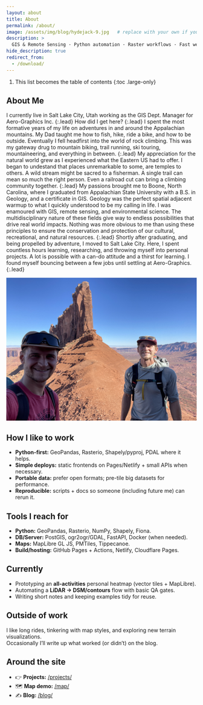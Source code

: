 ```yaml
---
layout: about
title: About
permalink: /about/
image: /assets/img/blog/hydejack-9.jpg   # replace with your own if you like
description: >
  GIS & Remote Sensing · Python automation · Raster workflows · Fast web maps.
hide_description: true
redirect_from:
  - /download/
---
```



1. This list becomes the table of contents
{:toc .large-only}

## About Me

I currently live in Salt Lake City, Utah working as the GIS Dept. Manager for Aero-Graphics Inc.
{:.lead}
How did I get here?
{:.lead}
I spent the most formative years of my life on adventures in and around the Appalachian mountains. My Dad taught me how to fish, hike, ride a bike, and how to be outside. Eventually I fell headfirst into the world of rock climbing. This was my gateway drug to mountain biking, trail running, ski touring, mountaineering, and everything in between.
{:.lead}
My appreciation for the natural world grew as I experienced what the Eastern US had to offer. I began to undestand that places unremarkable to some, are temples to others. A wild stream might be sacred to a fisherman. A single trail can mean so much the right person. Even a railroad cut can bring a climbing community together.
{:.lead}
My passions brought me to Boone, North Carolina, where I graduated from Appalachian State University with a B.S. in Geology, and a certificate in GIS.
Geology was the perfect spatial adjacent warmup to what I quickly understood to be my calling in life. I was enamoured with GIS, remote sensing, and environmental science. The multidisciplinary nature of these fields give way to endless possibilities that drive real world impacts. Nothing was more obvious to me than using these principles to ensure the conservation and protection of our cultural, recreational, and natural resources.
{:.lead}
Shortly after graduating, and being propelled by adventure, I moved to Salt Lake City. Here, I spent countless hours learning, researching, and throwing myself into personal projects. A lot is possible with a can-do attitude and a thirst for learning.
I found myself bouncing between a few jobs until settling at Aero-Graphics.
{:.lead}

![Brad and I climbing](/assets/img/me/BradandI.JPG)




## How I like to work

- **Python-first:** GeoPandas, Rasterio, Shapely/pyproj, PDAL where it helps.
- **Simple deploys:** static frontends on Pages/Netlify + small APIs when necessary.
- **Portable data:** prefer open formats; pre-tile big datasets for performance.
- **Reproducible:** scripts + docs so someone (including future me) can rerun it.

## Tools I reach for

- **Python:** GeoPandas, Rasterio, NumPy, Shapely, Fiona.
- **DB/Server:** PostGIS, ogr2ogr/GDAL, FastAPI, Docker (when needed).
- **Maps:** MapLibre GL JS, PMTiles, Tippecanoe.
- **Build/hosting:** GitHub Pages + Actions, Netlify, Cloudflare Pages.

## Currently

- Prototyping an **all-activities** personal heatmap (vector tiles + MapLibre).
- Automating a **LiDAR → DSM/contours** flow with basic QA gates.
- Writing short notes and keeping examples tidy for reuse.

## Outside of work

I like long rides, tinkering with map styles, and exploring new terrain visualizations.  
Occasionally I’ll write up what worked (or didn’t) on the blog.

## Around the site

- 👉 **Projects:** [/projects/](/projects/)  
- 🗺️ **Map demo:** [/map/](/map/)  
- ✍️ **Blog:** [/blog/](/blog/)

